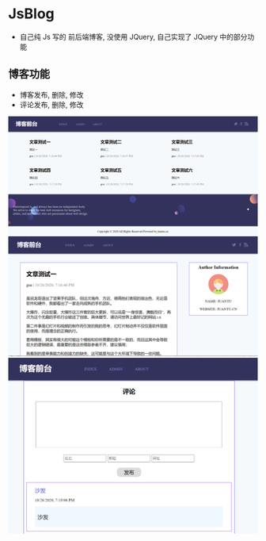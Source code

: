 # JsBlog
- 自己纯 Js 写的 前后端博客, 没使用 JQuery, 自己实现了 JQuery 中的部分功能
## 博客功能
- 博客发布, 删除, 修改
- 评论发布, 删除, 修改

![image](https://github.com/artisanbox/JsBlog/blob/main/demoImage/index.png)
![image](https://github.com/artisanbox/JsBlog/blob/main/demoImage/article.png)
![image](https://github.com/artisanbox/JsBlog/blob/main/demoImage/comment.png)
